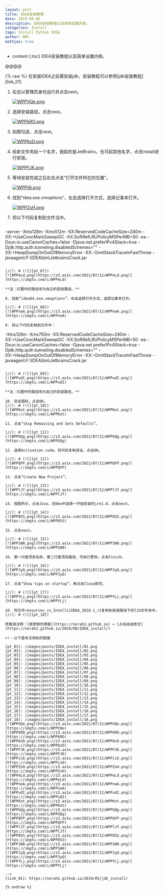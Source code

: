 ```yaml
---
layout: post
title: IDEA安装教程  
date: 2019-08-05
description: IDEA安装教程以及简单设置内核。  
categories: Install
tags: Install Python IDEA 
author: NMt
mathjax: true
---
```


* content
{:toc}
IDEA安装教程以及简单设置内核。  


@@@@

{% raw %}
在安装IDEA之前需安装jdk，安装教程可以参照[jdk安装教程][link_01]  
  
1. 右击以管理员身份运行并点击next。  
  
   [//]: # (![][pt_01]) 
   [![WPPVQe.png](https://z3.ax1x.com/2021/07/12/WPPVQe.png)](https://imgtu.com/i/WPPVQe)

2. 选择安装路径，点击next。  
  
   [//]: # (![][pt_02])  
   [![WPPkRO.png](https://z3.ax1x.com/2021/07/12/WPPkRO.png)](https://imgtu.com/i/WPPkRO)

3. 如图勾选，点击next。  
  
   [//]: # (![][pt_03])  
   [![WPPAzD.png](https://z3.ax1x.com/2021/07/12/WPPAzD.png)](https://imgtu.com/i/WPPAzD)

4. 给新文件夹起一个名字，我起的是JetBrains，也可起其他名字，点击install进行安装。  
  
   [//]: # (![][pt_04])  
   [![WPPFJK.png](https://z3.ax1x.com/2021/07/12/WPPFJK.png)](https://imgtu.com/i/WPPFJK)

5. 等待安装完成之后右击点击“打开文件所在的位置”。  
  
   [//]: # (![][pt_05])  
   [![WPPii6.png](https://z3.ax1x.com/2021/07/12/WPPii6.png)](https://imgtu.com/i/WPPii6)

6. 找到“idea.exe.vmoptions”，右击选择打开方式，选择记事本打开。  
  
   [//]: # (![][pt_06])  
   [![WPPZsH.png](https://z3.ax1x.com/2021/07/12/WPPZsH.png)](https://imgtu.com/i/WPPZsH)

7. 将以下代码复制到文件当中。  
  
   ```python
-server
-Xms128m
-Xmx512m
-XX:ReservedCodeCacheSize=240m
-XX:+UseConcMarkSweepGC
-XX:SoftRefLRUPolicyMSPerMB=50
-ea
-Dsun.io.useCanonCaches=false
-Djava.net.preferIPv4Stack=true
-Djdk.http.auth.tunneling.disabledSchemes=""
-XX:+HeapDumpOnOutOfMemoryError
-XX:-OmitStackTraceInFastThrow
-javaagent:F:\IDEA\bin\JetbrainsCrack.jar
   ```
  
   [//]: # (![][pt_07])  
   [![WPPeLd.png](https://z3.ax1x.com/2021/07/12/WPPeLd.png)](https://imgtu.com/i/WPPeLd)
  
   **注：红圈中的路径改为自己的安装路径。**  
  
8. 找到“idea64.exe.vmoptions”，右击选择打开方式，选择记事本打开。  
  
   [//]: # (![][pt_08])  
   [![WPPneA.png](https://z3.ax1x.com/2021/07/12/WPPneA.png)](https://imgtu.com/i/WPPneA)
  
9. 将以下代码复制到文件中：  
  
   ```
-Xms128m
-Xmx750m
-XX:ReservedCodeCacheSize=240m
-XX:+UseConcMarkSweepGC
-XX:SoftRefLRUPolicyMSPerMB=50
-ea
-Dsun.io.useCanonCaches=false
-Djava.net.preferIPv4Stack=true
-Djdk.http.auth.tunneling.disabledSchemes=""
-XX:+HeapDumpOnOutOfMemoryError
-XX:-OmitStackTraceInFastThrow
-javaagent:F:\IDEA\bin\JetbrainsCrack.jar
   ```
  
   [//]: # (![][pt_09])  
   [![WPPudI.png](https://z3.ax1x.com/2021/07/12/WPPudI.png)](https://imgtu.com/i/WPPudI)
  
   **注：红圈中的路径改为自己的安装路径。**  
  
10. 双击图标，点击OK。  
   [//]: # (![][pt_10])  
   [![WPPKot.png](https://z3.ax1x.com/2021/07/12/WPPKot.png)](https://imgtu.com/i/WPPKot)
   
11. 点击“skip Remaining and Sets Defaults”。  
   
   [//]: # (![][pt_11])  
   [![WPPGQg.png](https://z3.ax1x.com/2021/07/12/WPPGQg.png)](https://imgtu.com/i/WPPGQg)
   
12. 选择Activation code，将代码复制进去，点击OK。  
   
   [//]: # (![][pt_12])  
   [![WPPQFP.png](https://z3.ax1x.com/2021/07/12/WPPQFP.png)](https://imgtu.com/i/WPPQFP)
   
13. 点击“Create New Project”。  
   
   [//]: # (![][pt_13])  
   [![WPPlJf.png](https://z3.ax1x.com/2021/07/12/WPPlJf.png)](https://imgtu.com/i/WPPlJf)
   
14. 按图所示，点击Java，在New中选择一开始安装的jre1.8，点击next。  
   
   [//]: # (![][pt_14])  
   [![WPP8SS.png](https://z3.ax1x.com/2021/07/12/WPP8SS.png)](https://imgtu.com/i/WPP8SS)
   
15. 点击next。  
   
   [//]: # (![][pt_15])  
   [![WPP1W8.png](https://z3.ax1x.com/2021/07/12/WPP1W8.png)](https://imgtu.com/i/WPP1W8)
  
16. 第一行是项目名称，第二行是项目路径，可自行更改，点击Finish。  
   
   [//]: # (![][pt_16])  
   [![WPPJyQ.png](https://z3.ax1x.com/2021/07/12/WPPJyQ.png)](https://imgtu.com/i/WPPJyQ)
  
17. 点击“Show tips on startup”，再点击Close即可。  
   
   [//]: # (![][pt_17])  
   [![WPPYLj.png](https://z3.ax1x.com/2021/07/12/WPPYLj.png)](https://imgtu.com/i/WPPYLj)
  
18. 将文件resources_cn_IntelliJIDEA_2018.1_r2复制到安装路径下的lib文件夹中。  
   [//]: # (![][pt_18])  
  
转载请注明：[南梦婷的博客](https://norah2.github.io) » [点击阅读原文](https://norah2.github.io/2019/08/IDEA_install/)   

<!--以下是本文用到的链接  

[pt_01]: /images/posts/IDEA_install/01.png
[pt_02]: /images/posts/IDEA_install/02.png
[pt_03]: /images/posts/IDEA_install/03.png
[pt_04]: /images/posts/IDEA_install/04.png
[pt_05]: /images/posts/IDEA_install/05.png
[pt_06]: /images/posts/IDEA_install/06.png
[pt_07]: /images/posts/IDEA_install/07.png
[pt_08]: /images/posts/IDEA_install/08.png
[pt_09]: /images/posts/IDEA_install/09.png
[pt_10]: /images/posts/IDEA_install/10.png
[pt_11]: /images/posts/IDEA_install/11.png
[pt_12]: /images/posts/IDEA_install/12.png
[pt_13]: /images/posts/IDEA_install/13.png
[pt_14]: /images/posts/IDEA_install/14.png
[pt_15]: /images/posts/IDEA_install/15.png
[pt_16]: /images/posts/IDEA_install/16.png
[pt_17]: /images/posts/IDEA_install/17.png
[pt_18]: /images/posts/IDEA_install/18.png
[![WPPVQe.png](https://z3.ax1x.com/2021/07/12/WPPVQe.png)](https://imgtu.com/i/WPPVQe)
[![WPPkRO.png](https://z3.ax1x.com/2021/07/12/WPPkRO.png)](https://imgtu.com/i/WPPkRO)
[![WPPAzD.png](https://z3.ax1x.com/2021/07/12/WPPAzD.png)](https://imgtu.com/i/WPPAzD)
[![WPPFJK.png](https://z3.ax1x.com/2021/07/12/WPPFJK.png)](https://imgtu.com/i/WPPFJK)
[![WPPii6.png](https://z3.ax1x.com/2021/07/12/WPPii6.png)](https://imgtu.com/i/WPPii6)
[![WPPZsH.png](https://z3.ax1x.com/2021/07/12/WPPZsH.png)](https://imgtu.com/i/WPPZsH)
[![WPPeLd.png](https://z3.ax1x.com/2021/07/12/WPPeLd.png)](https://imgtu.com/i/WPPeLd)
[![WPPneA.png](https://z3.ax1x.com/2021/07/12/WPPneA.png)](https://imgtu.com/i/WPPneA)
[![WPPudI.png](https://z3.ax1x.com/2021/07/12/WPPudI.png)](https://imgtu.com/i/WPPudI)
[![WPPKot.png](https://z3.ax1x.com/2021/07/12/WPPKot.png)](https://imgtu.com/i/WPPKot)
[![WPPGQg.png](https://z3.ax1x.com/2021/07/12/WPPGQg.png)](https://imgtu.com/i/WPPGQg)
[![WPPQFP.png](https://z3.ax1x.com/2021/07/12/WPPQFP.png)](https://imgtu.com/i/WPPQFP)
[![WPPlJf.png](https://z3.ax1x.com/2021/07/12/WPPlJf.png)](https://imgtu.com/i/WPPlJf)
[![WPP8SS.png](https://z3.ax1x.com/2021/07/12/WPP8SS.png)](https://imgtu.com/i/WPP8SS)
[![WPP1W8.png](https://z3.ax1x.com/2021/07/12/WPP1W8.png)](https://imgtu.com/i/WPP1W8)
[![WPPJyQ.png](https://z3.ax1x.com/2021/07/12/WPPJyQ.png)](https://imgtu.com/i/WPPJyQ)
[![WPPYLj.png](https://z3.ax1x.com/2021/07/12/WPPYLj.png)](https://imgtu.com/i/WPPYLj)

-->
[link_01]: https://norah2.github.io/2019/05/jdk_install/

{% endraw %}
